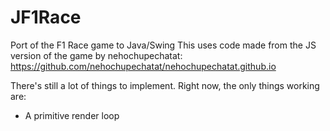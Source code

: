 # JF1Race
 Port of the F1 Race game to Java/Swing
 This uses code made from the JS version of the game by nehochupechatat: https://github.com/nehochupechatat/nehochupechatat.github.io
 
 There's still a lot of things to implement.
 Right now, the only things working are:
- A primitive render loop
